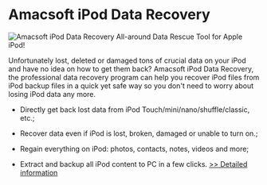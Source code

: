 # Amacsoft iPod Data Recovery
![Amacsoft iPod Data Recovery](https://mycommerce.akamaized.net/api/pimages/P300924608/BIG/300924608.JPG)
All-around Data Rescue Tool for Apple iPod!

Unfortunately lost, deleted or damaged tons of crucial data on your iPod and have no idea on how to get them back? Amacsoft iPod Data Recovery, the professional data recovery program can help you recover iPod files from iPod backup files in a quick yet safe way so you don't need to worry about losing iPod data any more.

* Directly get back lost data from iPod Touch/mini/nano/shuffle/classic, etc.;

* Recover data even if iPod is lost, broken, damaged or unable to turn on.;

* Regain everything on iPod: photos, contacts, notes, videos and more;

* Extract and backup all iPod content to PC in a few clicks.
[>> Detailed information](https://secure.shareit.com/shareit/product.html?productid=300924608&affiliateid=200057808)